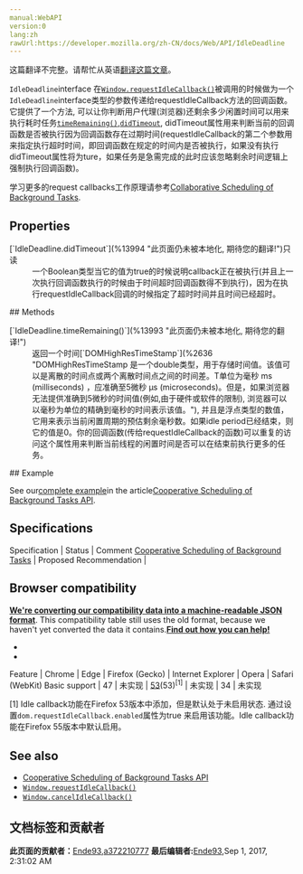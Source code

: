```yaml
---
manual:WebAPI
version:0
lang:zh
rawUrl:https://developer.mozilla.org/zh-CN/docs/Web/API/IdleDeadline
---
```




这篇翻译不完整。请帮忙从英语[翻译这篇文章](%13991 "")。






`IdleDeadline`interface 在[`Window.requestIdleCallback()`](%13992 "window.requestIdleCallback()会在浏览器空闲时期依次调用函数， 这就可以让开发者在主事件循环中执行后台或低优先级的任务，而且不会对像动画和用户交互这样延迟触发而且关键的事件产生影响。函数一般会按先进先调用的顺序执行，除非函数在浏览器调用它之前就到了它的超时时间。")被调用的时候做为一个`IdleDeadline`interface类型的参数传递给requestIdleCallback方法的回调函数。它提供了一个方法, 可以让你判断用户代理(浏览器)还剩余多少闲置时间可以用来执行耗时任务[`timeRemaining()`](%13993 "此页面仍未被本地化, 期待您的翻译!"),[`didTimeout`](%13994 "此页面仍未被本地化, 期待您的翻译!"), didTimeout属性用来判断当前的回调函数是否被执行因为回调函数存在过期时间(requestIdleCallback的第二个参数用来指定执行超时时间，即回调函数在规定的时间内是否被执行，如果没有执行didTimeout属性将为ture，如果任务是急需完成的此时应该忽略剩余时间逻辑上强制执行回调函数)。



学习更多的request callbacks工作原理请参考[Collaborative Scheduling of Background Tasks](%13995 "").



## Properties<a name="Properties"></a>
<dl><dt>[`IdleDeadline.didTimeout`](%13994 "此页面仍未被本地化, 期待您的翻译!")只读</dt><dd>一个Boolean类型当它的值为true的时候说明callback正在被执行(并且上一次执行回调函数执行的时候由于时间超时回调函数得不到执行)，因为在执行requestIdleCallback回调的时候指定了超时时间并且时间已经超时。</dd></dl>
## Methods<a name="methods"></a>
<dl><dt>[`IdleDeadline.timeRemaining()`](%13993 "此页面仍未被本地化, 期待您的翻译!")</dt><dd>返回一个时间[`DOMHighResTimeStamp`](%2636 "DOMHighResTimeStamp 是一个double类型，用于存储时间值。该值可以是离散的时间点或两个离散时间点之间的时间差。T单位为毫秒 ms (milliseconds) ，应准确至5微秒 µs (microseconds)。但是，如果浏览器无法提供准确到5微秒的时间值(例如,由于硬件或软件的限制), 浏览器可以以毫秒为单位的精确到毫秒的时间表示该值。"), 并且是浮点类型的数值，它用来表示当前闲置周期的预估剩余毫秒数。如果idle period已经结束，则它的值是0。你的回调函数(传给requestIdleCallback的函数)可以重复的访问这个属性用来判断当前线程的闲置时间是否可以在结束前执行更多的任务。</dd></dl><dl></dl>
## Example<a name="Example"></a>


See our[complete example](%13996 "")in the article[Cooperative Scheduling of Background Tasks API](%13995 "").


## Specifications<a name="Specifications"></a>
Specification | Status | Comment 
[Cooperative Scheduling of Background Tasks](%13997 "Cooperative Scheduling of Background Tasks") | Proposed Recommendation |  


## Browser compatibility<a name="Browser_compatibility"></a>


**[We&#39;re converting our compatibility data into a machine-readable JSON format](%3344 "")**. This compatibility table still uses the old format, because we haven&#39;t yet converted the data it contains.**[Find out how you can help!](%3392 "")**


* 
* 
Feature | Chrome | Edge | Firefox (Gecko) | Internet Explorer | Opera | Safari (WebKit) 
Basic support | 47 | 未实现 | [53](%3920 "Released on 2017-04-18.")(53)<sup>[1]</sup> | 未实现 | 34 | 未实现 






[1] Idle callback功能在Firefox 53版本中添加，但是默认处于未启用状态. 通过设置`dom.requestIdleCallback.enabled`属性为true 来启用该功能。Idle callback功能在Firefox 55版本中默认启用。


## See also<a name="See_also"></a>

* [Cooperative Scheduling of Background Tasks API](%13995 "")
* [`Window.requestIdleCallback()`](%13992 "window.requestIdleCallback()会在浏览器空闲时期依次调用函数， 这就可以让开发者在主事件循环中执行后台或低优先级的任务，而且不会对像动画和用户交互这样延迟触发而且关键的事件产生影响。函数一般会按先进先调用的顺序执行，除非函数在浏览器调用它之前就到了它的超时时间。")
* [`Window.cancelIdleCallback()`](%13998 "window.cancelIdleCallback() 方法用于取消之前调用window.requestIdleCallback() 的回调。")



## 文档标签和贡献者
**此页面的贡献者：**[Ende93](%130 ""),[a372210777](%13999 "")
**最后编辑者:**[Ende93](%130 ""),<time>Sep 1, 2017, 2:31:02 AM</time>



